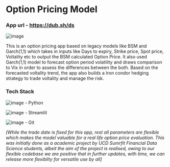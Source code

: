 # Option Pricing Model

### App url - https://dub.sh/ds

![image](https://user-images.githubusercontent.com/94735949/205714936-9cac193c-c253-4f59-bf9b-847d9a0e5c47.png)


This is an option pricing app based on legacy models like BSM and Garch(1,1) which takes in inputs like Days to expiry, Strike price, Spot price, Voltality etc to output the BSM calculated Option Price. It also used Garch(1,1) model to forecast option period volatility and draws comparison to Vix in order to assess the differences between the both. Based on the forecasted voltality trend, the app also builds a Iron condor hedging strategy to trade voltality and manage the risk.

### Tech Stack

![image](https://user-images.githubusercontent.com/94735949/205740646-4f0aad74-5a43-40de-85b1-1c20df6dbbfe.png) - Python

![image](https://user-images.githubusercontent.com/94735949/205740968-3d6514fc-eee9-4c6e-81fa-488309d8b1a3.png) - Streamlit

![image](https://user-images.githubusercontent.com/94735949/205741016-d14c8879-1b5a-4cbb-b605-eb53a0901720.png) - Git



*[While the trade date is fixed for this app, rest all parameters are flexible which makes the model valuable for a real life option price evaluation. This was initially done as a academic project by UCD Sumrfit Financial Data Science students, albeit the aim of the project is realised, owing to our flexible codebase we are positive that in further updates, with time, we can release more flexibilty for versatile use by all]*
